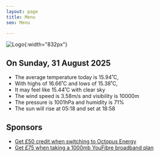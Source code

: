 ```yaml
---
layout: page
title: Menu
seo: Menu

---
```


![Logo](/images/logo.jpg){:width="832px"}

<!-- weather_marker starts -->
## On Sunday, 31 August 2025

- The average temperature today is 15.94˚C,
- With highs of 16.66˚C and lows of 15.38˚C,
- It may feel like 15.44˚C with clear sky
- The wind speed is 3.58m/s and visibility is 10000m
- The pressure is 1001hPa and humidity is 71%
- The sun will rise at 05:18 and set at 18:58

<!-- weather_marker ends -->

## Sponsors

- [Get £50 credit when switching to Octopus Energy](https://bit.ly/3oD1nnS)
- [Get £75 when taking a 1000mb YouFibre broadband plan](https://aklam.io/91zWhU?)
